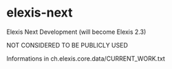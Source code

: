 elexis-next
===========

Elexis Next Development (will become Elexis 2.3)

NOT CONSIDERED TO BE PUBLICLY USED

Informations in ch.elexis.core.data/CURRENT_WORK.txt
